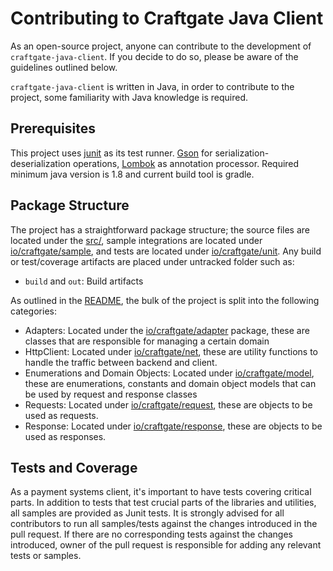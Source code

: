 
# Contributing to Craftgate Java Client
As an open-source project, anyone can contribute to the development of `craftgate-java-client`. If you decide to do so, please be aware of the guidelines outlined below.

`craftgate-java-client` is written in Java, in order to contribute to the project, some familiarity with Java knowledge is required.

## Prerequisites
This project uses [junit](https://junit.org/junit5/) as its test runner. [Gson](https://github.com/google/gson) for serialization-deserialization operations, [Lombok](https://projectlombok.org/) as annotation processor. Required minimum java version is 1.8 and current build tool is gradle.

## Package Structure
The project has a straightforward package structure; the source files are located under the [src/](src), sample integrations are located under [io/craftgate/sample](src/test/java/io/craftgate/sample), and tests are located under [io/craftgate/unit](src/test/java/io/craftgate/unit). Any build or test/coverage artifacts are placed under untracked folder such as:

- `build` and `out`: Build artifacts

As outlined in the [README](./README.md), the bulk of the project is split into the following categories:

- Adapters: Located under the [io/craftgate/adapter](src/main/java/io/craftgate/adapter) package, these are classes that are responsible for managing a certain domain
- HttpClient: Located under [io/craftgate/net](src/main/java/io/craftgate/net), these are utility functions to handle the traffic between backend and client.
- Enumerations and Domain Objects: Located under [io/craftgate/model](src/main/java/io/craftgate/model), these are enumerations, constants and domain object models that can be used by request and response classes
- Requests: Located under [io/craftgate/request](src/main/java/io/craftgate/request), these are objects to be used as requests.
- Response: Located under [io/craftgate/response](src/main/java/io/craftgate/response), these are objects to be used as responses.

## Tests and Coverage
As a payment systems client, it's important to have tests covering critical parts. In addition to tests that test crucial parts of the libraries and utilities, all samples are provided as Junit tests. 
It is strongly advised for all contributors to run all samples/tests against the changes introduced in the pull request. If there are no corresponding tests against the changes introduced, owner of the pull request is responsible for adding any relevant tests or samples.
